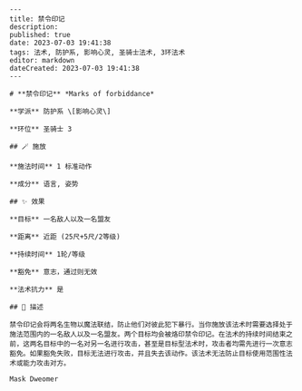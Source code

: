 
    ---
    title: 禁令印记
    description: 
    published: true
    date: 2023-07-03 19:41:38
    tags: 法术, 防护系, 影响心灵, 圣骑士法术, 3环法术
    editor: markdown
    dateCreated: 2023-07-03 19:41:38
    ---

    # **禁令印记** *Marks of forbiddance*

    **学派** 防护系 \[影响心灵\] 

    **环位** 圣骑士 3

    ## 🪄 施放

    **施法时间** 1 标准动作

    **成分** 语言, 姿势

    ## ✨ 效果 

    **目标** 一名敌人以及一名盟友 

    **距离** 近距 (25尺+5尺/2等级)  

    **持续时间** 1轮/等级 

    **豁免** 意志，通过则无效

    **法术抗力** 是

    ## 📖 描述

    禁令印记会将两名生物以魔法联结，防止他们对彼此犯下暴行。当你施放该法术时需要选择处于施法范围内的一名敌人以及一名盟友。两个目标均会被烙印禁令印记。在法术的持续时间结束之前，这两名目标中的一名对另一名进行攻击，甚至是目标型法术时，攻击者均需先进行一次意志豁免。如果豁免失败，目标无法进行攻击，并且失去该动作。该法术无法防止目标使用范围性法术或能力攻击对方。

    Mask Dweomer
    